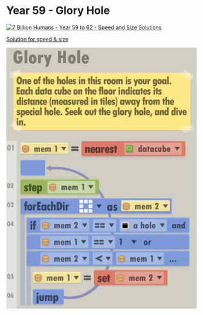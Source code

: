 # Year 59 - Glory Hole

[![7 Billion Humans - Year 59 to 62 - Speed and Size Solutions](https://img.youtube.com/vi/gSDUI1Xwo64/0.jpg)](https://www.youtube.com/watch?v=gSDUI1Xwo64)

[Solution for speed & size](solution.txt)

![Solution for speed & size](solution.JPEG "Year 59")